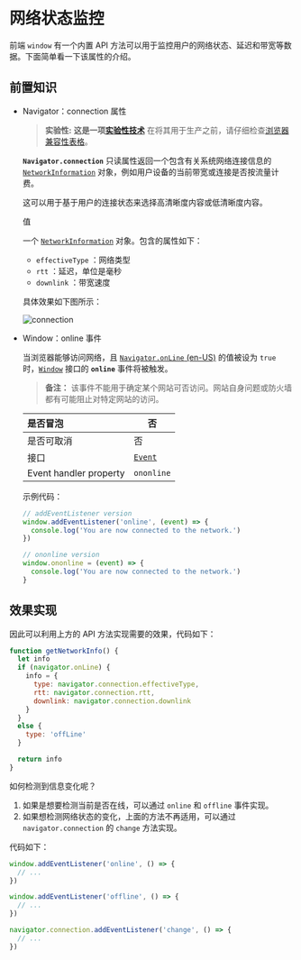# 网络状态监控

前端 `window` 有一个内置 API 方法可以用于监控用户的网络状态、延迟和带宽等数据。下面简单看一下该属性的介绍。

## 前置知识

- Navigator：connection 属性

  > **实验性:** **这是一项[实验性技术](https://developer.mozilla.org/zh-CN/docs/MDN/Writing_guidelines/Experimental_deprecated_obsolete#实验性)**
  > 在将其用于生产之前，请仔细检查[浏览器兼容性表格](https://developer.mozilla.org/zh-CN/docs/Web/API/Navigator/connection#浏览器兼容性)。

  **`Navigator.connection`** 只读属性返回一个包含有关系统网络连接信息的 [`NetworkInformation`](https://developer.mozilla.org/zh-CN/docs/Web/API/NetworkInformation) 对象，例如用户设备的当前带宽或连接是否按流量计费。

  这可以用于基于用户的连接状态来选择高清晰度内容或低清晰度内容。

  值

  一个 [`NetworkInformation`](https://developer.mozilla.org/zh-CN/docs/Web/API/NetworkInformation) 对象。包含的属性如下：

  - `effectiveType` ：网络类型
  - `rtt` ：延迟，单位是毫秒
  - `downlink` ：带宽速度

  具体效果如下图所示：

  ![connection](https://pic.imgdb.cn/item/6533be00c458853aef560ff5.jpg)

- Window：online 事件

  当浏览器能够访问网络，且 [`Navigator.onLine` (en-US)](https://developer.mozilla.org/en-US/docs/Web/API/Navigator/onLine) 的值被设为 `true` 时，[`Window`](https://developer.mozilla.org/zh-CN/docs/Web/API/Window) 接口的 **`online`** 事件将被触发。

  > **备注：** 该事件不能用于确定某个网站可否访问。网站自身问题或防火墙都有可能阻止对特定网站的访问。

  | 是否冒泡               | 否                                                           |
  | :--------------------- | ------------------------------------------------------------ |
  | 是否可取消             | 否                                                           |
  | 接口                   | [`Event`](https://developer.mozilla.org/zh-CN/docs/Web/API/Event) |
  | Event handler property | `ononline`                                                   |

  示例代码：

  ```js
  // addEventListener version
  window.addEventListener('online', (event) => {
    console.log('You are now connected to the network.')
  })
  
  // ononline version
  window.ononline = (event) => {
    console.log('You are now connected to the network.')
  }
  ```

## 效果实现

因此可以利用上方的 API 方法实现需要的效果，代码如下：

```js
function getNetworkInfo() {
  let info
  if (navigator.onLine) {
    info = {
      type: navigator.connection.effectiveType,
      rtt: navigator.connection.rtt,
      downlink: navigator.connection.downlink
    }
  }
  else {
    type: 'offLine'
  }

  return info
}
```

如何检测到信息变化呢？

1. 如果是想要检测当前是否在线，可以通过 `online` 和 `offline` 事件实现。
2. 如果想检测网络状态的变化，上面的方法不再适用，可以通过 `navigator.connection` 的 `change` 方法实现。

代码如下：

```js
window.addEventListener('online', () => {
  // ...
})

window.addEventListener('offline', () => {
  // ...
})

navigator.connection.addEventListener('change', () => {
  // ...
})
```

